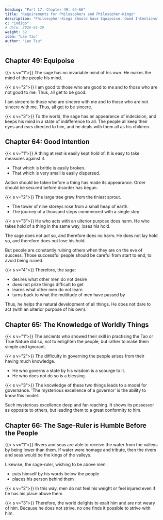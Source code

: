 ```yaml
---
heading: "Part 17: Chapter 49, 64-66"
title: "Requirements for Philosophers and Philosopher-Kings"
description: "Philosopher-Kings should have Equipoise, Good Intentions"
c: "indigo"
# date: 2020-01-29
weight: 32
icon: "Lao Tzu"
author: "Lao Tzu"
---
```




## Chapter 49: Equipoise

{{< s v="1">}} The sage has no invariable mind of his own. He makes the mind of the people his mind.

{{< s v="2">}} I am good to those who are good to me and to those who are not good to me. Thus, all get to be good. 

I am sincere to those who are sincere with me and to those who are not sincere with me. Thus, all get to be sincere.


{{< s v="3">}} To the world, the sage has an appearance of indecision, and keeps his mind in a state of indifference to all. The people all keep their eyes and ears directed to him, and he deals with them all as his children.




## Chapter 64: Good Intention

{{< s v="1">}} A thing at rest is easily kept hold of. It is easy to take measures against it. 
<!-- something that shows 
before a thing has given indications of its presence,  it;  -->

- That which is brittle is easily broken.
- That which is very small is easily dispersed. 

Action should be taken before a thing has made its appearance.  Order should be secured before disorder has begun.


{{< s v="2">}} The large tree grew from the tiniest sprout. 
- The tower of nine storeys rose from a small heap of earth. 
- The journey of a thousand steps commenced with a single step.


{{< s v="3">}} He who acts with an ulterior purpose does harm. He who takes hold of a thing in the same way, loses his hold. 

The sage does not act so, and therefore does no harm. He does not lay hold so, and therefore does not lose his hold. 

But people<!--  in their conduct of affairs --> are constantly ruining others when they are on the eve of success. Those successful people should be careful from start to end, to avoid being ruined.


{{< s v="4">}} Therefore, the sage:
- desires what other men do not desire
- does not prize things difficult to get
- learns what other men do not learn
- turns back to what the multitude of men have passed by

Thus, he helps the natural development of all things. He does not dare to act (with an ulterior purpose of his own).


## Chapter 65: The Knowledge of Worldly Things

{{< s v="1">}} The ancients who showed their skill in practising the Tao or True Nature did so, not to enlighten the people, but rather to make them simple and ignorant.


{{< s v="2">}} The difficulty in governing the people arises from their having much knowledge. 
- He who governs a state by his wisdom is a scourge to it. 
- He who does not do so is a blessing.


{{< s v="3">}} The knowledge of these two things leads to a model for governance.  'The mysterious excellence of a governor' is the ability to know this model.

Such mysterious excellence deep and far-reaching. It shows its possessor as opposite to others, but leading them to a great conformity to him.


## Chapter 66: The Sage-Ruler is Humble Before the People

{{< s v="1">}} Rivers and seas are able to receive the water from the valleys by being lower than them. If water were homage and tribute, then the rivers and seas would be the kings of the valleys. 

<!-- Likewise, kings  streams, is their skill in being lower than they -->

Likewise, the sage-ruler, wishing to be above men:
- puts himself by his words below the people
- places his person behind them


{{< s v="2">}} In this way, men do not feel his weight or feel injured even if he has his place above them.

{{< s v="3">}} Therefore, the world delights to exalt him and are not weary of him. Because he does not strive, no one finds it possible to strive with him.

